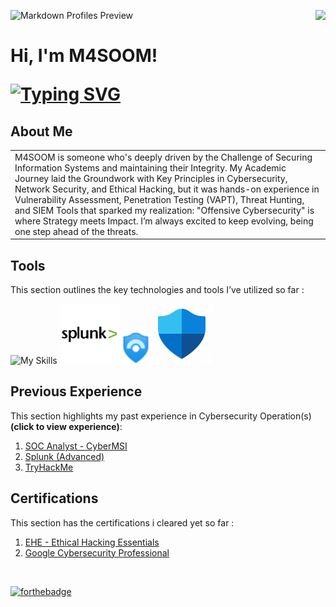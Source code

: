 ![Markdown Profiles Preview](https://i.postimg.cc/4yKy9w79/Linkedin-Banner-1.png)
<a href="https://github.com/L1QU3D/github-profile-views-counter"><img src="https://komarev.com/ghpvc/?username=M4SOOM" align="right"></a>
<h1>Hi, I'm M4SOOM!
   
[![Typing SVG](https://readme-typing-svg.herokuapp.com?font=courier+new&color=0BF700&lines=Cybersecurity+Professional)](https://git.io/typing-svg)
## About Me
<table>
<tr>
<td>
  M4SOOM is someone who's deeply driven by the Challenge of Securing Information Systems and maintaining their Integrity. My Academic Journey laid the Groundwork with Key Principles in Cybersecurity, Network Security, and Ethical Hacking, but it was hands-on experience in Vulnerability Assessment, Penetration Testing (VAPT), Threat Hunting, and SIEM Tools that sparked my realization: "Offensive Cybersecurity" is where Strategy meets Impact. I’m always excited to keep evolving, being one step ahead of the threats.
</td>
</tr>
</table>

## Tools

This section outlines the key technologies and tools I’ve utilized so far :

![My Skills](https://go-skill-icons.vercel.app/api/icons?i=gcp,azure,kali,linux,ubuntu,powershell,vmwareworkstation,jira,visualstudio&theme=light)   ![Dashboard Icon](https://github.com/M4SOOM/MyExperience/blob/main/Icons/splunk.svg)<img src="https://github.com/MasoomEXE/Test1/blob/main/Azure-Sentinel.svg" alt="Dashboard Icon" width="51" height="51"><img src="https://github.com/M4SOOM/MyExperience/blob/main/Icons/XDR-icon.svg">

## Previous Experience

This section highlights my past experience in Cybersecurity Operation(s) **(click to view experience)**:

1. [SOC Analyst - CyberMSI](https://github.com/M4SOOM/MyExperience/blob/main/CyberMSI.md)
2. [Splunk (Advanced)](https://github.com/M4SOOM)
3. [TryHackMe](https://github.com/M4SOOM) 

## Certifications

This section has the certifications i cleared yet so far :

1. [EHE - Ethical Hacking Essentials](https://github.com/M4SOOM/MyExperience/blob/main/CyberMSI.md)
2. [Google Cybersecurity Professional](https://github.com/M4SOOM) 

<br/> 

[![forthebadge](https://forthebadge.com/images/badges/you-didnt-ask-for-this.png)](http://forthebadge.com) 
